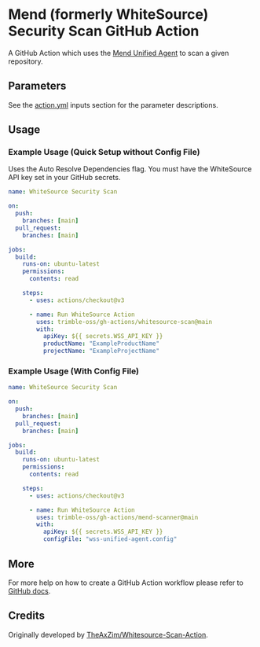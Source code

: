 # Mend (formerly WhiteSource) Security Scan GitHub Action

A GitHub Action which uses the [Mend Unified Agent](https://docs.mend.io/bundle/unified_agent/page/overview_of_the_unified_agent.html) to scan a given repository.

## Parameters

See the [action.yml](action.yml) inputs section for the parameter descriptions.

## Usage

### Example Usage (Quick Setup without Config File)

Uses the Auto Resolve Dependencies flag.
You must have the WhiteSource API key set in your GitHub secrets.

```yaml
name: WhiteSource Security Scan

on:
  push:
    branches: [main]
  pull_request:
    branches: [main]

jobs:
  build:
    runs-on: ubuntu-latest
    permissions:
      contents: read

    steps:
      - uses: actions/checkout@v3

      - name: Run WhiteSource Action
        uses: trimble-oss/gh-actions/whitesource-scan@main
        with:
          apiKey: ${{ secrets.WSS_API_KEY }}
          productName: "ExampleProductName"
          projectName: "ExampleProjectName"
```

### Example Usage (With Config File)

```yaml
name: WhiteSource Security Scan

on:
  push:
    branches: [main]
  pull_request:
    branches: [main]

jobs:
  build:
    runs-on: ubuntu-latest
    permissions:
      contents: read

    steps:
      - uses: actions/checkout@v3

      - name: Run WhiteSource Action
        uses: trimble-oss/gh-actions/mend-scanner@main
        with:
          apiKey: ${{ secrets.WSS_API_KEY }}
          configFile: "wss-unified-agent.config"
```

## More

For more help on how to create a GitHub Action workflow please refer to [GitHub docs](https://docs.github.com/en/actions/quickstart).

## Credits

Originally developed by [TheAxZim/Whitesource-Scan-Action](https://github.com/TheAxZim/Whitesource-Scan-Action).
